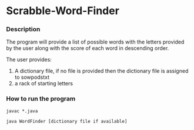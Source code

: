 # Scrabble-Word-Finder

### Description
The program will provide a list of possible words with the letters provided by the user along with the score of each word in descending order. 

The user provides:
1. A dictionary file, if no file is provided then the dictionary file is assigned to sowpodstxt
2. a rack of starting letters

### How to run the program

```
javac *.java 

java WordFinder [dictionary file if available]
```